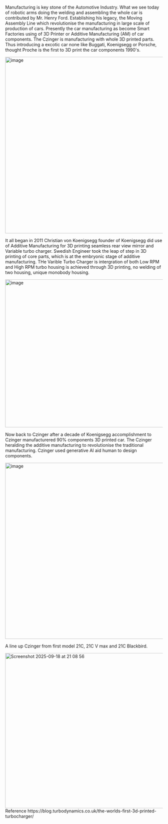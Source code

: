 
Manufacturing is key stone of the Automotive Industry. What we see today of robotic arms doing the welding and assembling the whole car is contributed by Mr. Henry Ford. Establishing his legacy, the Moving Assembly Line which revolutionise the manufacturing in large scale of production of cars. Presently the car manufacturing as become Smart Factories using of 3D Printer or Additive Manufacturing (AM) of car components. The Czinger is manufacturing with whole 3D printed parts. Thus introducing a excotic car none like Buggati, Koenigsegg or Porsche, thought Proche is the first to 3D print the car components 1990's.

<img width="1000" height="563" alt="image" src="https://github.com/user-attachments/assets/07267ff5-d7cb-4de5-ba87-cc428835d115" />

It all began in 2011 Christian von Koenigsegg founder of Koenigsegg did use of Additive Manufacturing for 3D printing seamless rear view mirror and Variable turbo charger. Swedish Engineer took the leap of step in 3D printing of core parts, which is at the embryonic stage of additive manufacturing. THe Varible Turbo Charger is intergration of both Low RPM and High RPM turbo housing is achieved through 3D printing, no welding of two housing, unique monobody housing. 

<img width="779" height="472" alt="image" src="https://github.com/user-attachments/assets/4e078405-94c1-42b0-a922-e82e09e33fd9" />

Now back to Czinger after a decade of Koenigsegg accomplishment to Czinger manufacturered 90% components 3D printed car. The Czinger heralding the additive manufacturing to revolutionise the traditional manufacturing. Czinger used generative AI aid human to design components. 

<img width="1000" height="562" alt="image" src="https://github.com/user-attachments/assets/c62977f7-6432-4051-b57b-d26de1719b36" />

A line up Czinger from first model 21C, 21C V max and 21C Blackbird. 




<img width="1034" height="495" alt="Screenshot 2025-09-18 at 21 08 56" src="https://github.com/user-attachments/assets/2b314a5e-d185-4870-978b-ffc2c91be1c2" />
Reference 
https://blog.turbodynamics.co.uk/the-worlds-first-3d-printed-turbocharger/
